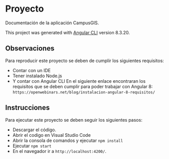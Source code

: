 # Proyecto

Documentación de la aplicación CampusGIS.

This project was generated with [Angular CLI](https://github.com/angular/angular-cli) version 8.3.20.

## Observaciones

Para reproducir este proyecto se deben de cumplir los siguientes requisitos:

- Contar con un IDE
- Tener instalado Node.js
- Y contar con Angular CLI
  En el siguiente enlace encontraran los requisitos que se deben cumplir para poder trabajar con Angular 8:
  `https://openwebinars.net/blog/instalacion-angular-8-requisitos/`

## Instrucciones

Para ejecutar este proyecto se deben seguir los siguientes pasos:

- Descargar el código.
- Abrir el codigo en Visual Studio Code
- Abrir la consola de comandos y ejecutar `npm install`
- Ejecutar `npm start`
- En el navegador ir a `http://localhost:4200/`.

